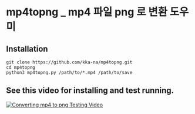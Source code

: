 # mp4topng _ mp4 파일 png 로 변환 도우미

## Installation
```
git clone https://github.com/kka-na/mp4topng.git
cd mp4topng
python3 mp4topng.py /path/to/*.mp4 /path/to/save 
```

## See this video for installing and test running.

[![Converting mp4 to png Testing Video](http://img.youtube.com/vi/n5XmpWr07W8/0.jpg)](https://youtu.be/n5XmpWr07W8) 

